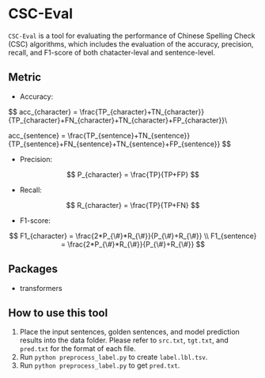# CSC-Eval

`CSC-Eval` is a tool for evaluating the performance of Chinese Spelling Check (CSC) algorithms, which includes the evaluation of the accuracy, precision, recall, and F1-score of both chatacter-leval and sentence-level.

## Metric







- Accuracy: 

$$
acc_{character} = \frac{TP_{character}+TN_{character}}{TP_{character}+FN_{character}+TN_{character}+FP_{character}}\\

acc_{sentence} = \frac{TP_{sentence}+TN_{sentence}}{TP_{sentence}+FN_{sentence}+TN_{sentence}+FP_{sentence}}
$$






- Precision:

$$
P_{character} = \frac{TP}{TP+FP}
$$




- Recall:

$$
R_{character} = \frac{TP}{TP+FN}
$$




- F1-score:

$$
F1_{character} = \frac{2*P_{\#}*R_{\#}}{P_{\#}+R_{\#}} \\
F1_{sentence} = \frac{2*P_{\#}*R_{\#}}{P_{\#}+R_{\#}}
$$


## Packages

- transformers


## How to use this tool

1. Place the input sentences, golden sentences, and model prediction results into the data folder. Please refer to `src.txt`, `tgt.txt`, and `pred.txt` for the format of each file.
2. Run `python preprocess_label.py` to create `label.lbl.tsv`.
3. Run `python preprocess_label.py` to get `pred.txt`.